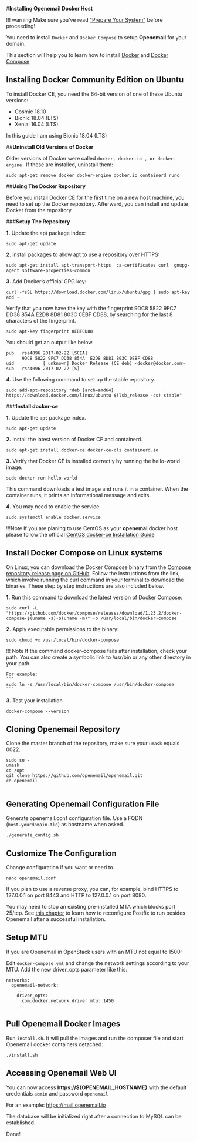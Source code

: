 #**Installing Openemail Docker Host**

!!! warning
    Make sure you've read ["Prepare Your System"](https://openemail.io/prerequisite-system/) before proceeding!

You need to install `Docker` and `Docker Compose` to setup **Openemail** for your domain.

This section will help you to learn how to install [Docker](https://docs.docker.com/engine/installation/linux/) and [Docker Compose](https://docs.docker.com/compose/install/).

## **Installing Docker Community Edition on Ubuntu**

To install Docker CE, you need the 64-bit version of one of these Ubuntu versions:

- Cosmic 18.10
- Bionic 18.04 (LTS)
- Xenial 16.04 (LTS)

In this guide I am using Bionic 18.04 (LTS)

##**Uninstall Old Versions of Docker**

Older versions of Docker were called `docker, docker.io , or docker-engine.` If these are installed, uninstall them:
```
sudo apt-get remove docker docker-engine docker.io containerd runc
```
##**Using The Docker Repository**

Before you install Docker CE for the first time on a new host machine, you need to set up the Docker repository. Afterward, you can install and update Docker from the repository.

###**Setup The Repository**

**1\.** Update the apt package index:

```
sudo apt-get update
```
**2\.** install packages to allow apt to use a repository over HTTPS:
```
sudo apt-get install apt-transport-https  ca-certificates curl  gnupg-agent software-properties-common
```
**3.** Add Docker’s official GPG key:
```
curl -fsSL https://download.docker.com/linux/ubuntu/gpg | sudo apt-key add -
```
Verify that you now have the key with the fingerprint 9DC8 5822 9FC7 DD38 854A E2D8 8D81 803C 0EBF CD88, by searching for the last 8 characters of the fingerprint.
```
sudo apt-key fingerprint 0EBFCD88
```
You should get an output like below.
```
pub   rsa4096 2017-02-22 [SCEA]
      9DC8 5822 9FC7 DD38 854A  E2D8 8D81 803C 0EBF CD88
uid           [ unknown] Docker Release (CE deb) <docker@docker.com>
sub   rsa4096 2017-02-22 [S]
```
**4\.** Use the following command to set up the stable repository.
```
sudo add-apt-repository "deb [arch=amd64] https://download.docker.com/linux/ubuntu $(lsb_release -cs) stable"
```
###**Install docker-ce**

**1\.** Update the `apt` package index.
```
sudo apt-get update
```
**2\.** Install the latest version of Docker CE and containerd.
```
sudo apt-get install docker-ce docker-ce-cli containerd.io
```
**3\.** Verify that Docker CE is installed correctly by running the hello-world image.
```
sudo docker run hello-world
```
This command downloads a test image and runs it in a container. When the container runs, it prints an informational message and exits.

**4\.** You may need to enable the service
```
sudo systemctl enable docker.service
```
!!!Note
    If you are planing to use CentOS as your **openemai** docker host please follow the official [CentOS docker-ce Installation Guide](https://docs.docker.com/install/linux/docker-ce/centos/)

## **Install Docker Compose on Linux systems**

On Linux, you can download the Docker Compose binary from the [Compose repository release page on GitHub](https://github.com/docker/compose/releases). Follow the instructions from the link, which involve running the curl command in your terminal to download the binaries. These step by step instructions are also included below.

**1\.** Run this command to download the latest version of Docker Compose:

```
sudo curl -L "https://github.com/docker/compose/releases/download/1.23.2/docker-compose-$(uname -s)-$(uname -m)" -o /usr/local/bin/docker-compose
```
**2\.** Apply executable permissions to the binary:

```
sudo chmod +x /usr/local/bin/docker-compose
```

!!! Note
    If the command docker-compose fails after installation, check your path. You can also create a symbolic link to /usr/bin or any other directory in your path.

    For example:
    ```
    sudo ln -s /usr/local/bin/docker-compose /usr/bin/docker-compose
    ```

**3\.** Test your installation
```
docker-compose --version
```
## **Cloning Openemail Repository**

Clone the master branch of the repository, make sure your `umask` equals 0022.
```
sudo su -
umask
cd /opt
git clone https://github.com/openemail/openemail.git
cd openemail


```
## **Generating Openemail Configuration File**

Generate openemail.conf configuration file. Use a FQDN (`host.yourdomain.tld`) as hostname when asked.

```
./generate_config.sh
```
## **Customize The Configuration**

Change configuration if you want or need to.
```
nano openemail.conf
```
If you plan to use a reverse proxy, you can, for example, bind HTTPS to 127.0.0.1 on port 8443 and HTTP to 127.0.0.1 on port 8080.

You may need to stop an existing pre-installed MTA which blocks port 25/tcp. See [this chapter](https://openemail.io/firststeps-local_mta/) to learn how to reconfigure Postfix to run besides Openemail after a successful installation.

## **Setup MTU**

If you are Openemail in OpenStack users with an  MTU not equal to 1500:

Edit `docker-compose.yml` and change the network settings according to your MTU.
Add the new driver_opts parameter like this:

```
networks:
  openemail-network:
    ...
    driver_opts:
      com.docker.network.driver.mtu: 1450
    ...
```
## **Pull Openemail Docker Images**


Run `install.sh`. It will pull the images and run the composer file and  start Openemail docker containers detached:
```
./install.sh
```
## **Accessing Openemail Web UI**

You can now access **https://${OPENEMAIL_HOSTNAME}** with the default credentials `admin` and  password `openemail`

For an example: https://mail.openemail.io

The database will be initialized right after a connection to MySQL can be established.

Done!
